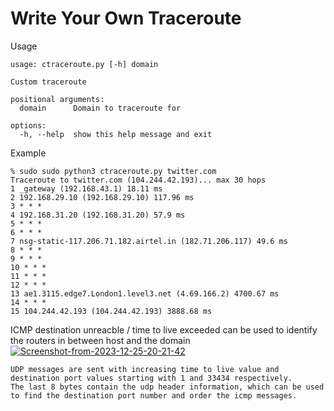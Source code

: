 # Write Your Own Traceroute
Usage
```
usage: ctraceroute.py [-h] domain

Custom traceroute

positional arguments:
  domain      Domain to traceroute for

options:
  -h, --help  show this help message and exit
```
Example
```
% sudo sudo python3 ctraceroute.py twitter.com
Traceroute to twitter.com (104.244.42.193)... max 30 hops
1 _gateway (192.168.43.1) 18.11 ms
2 192.168.29.10 (192.168.29.10) 117.96 ms
3 * * *
4 192.168.31.20 (192.168.31.20) 57.9 ms
5 * * *
6 * * *
7 nsg-static-117.206.71.182.airtel.in (182.71.206.117) 49.6 ms
8 * * *
9 * * *
10 * * *
11 * * *
12 * * *
13 ae1.3115.edge7.London1.level3.net (4.69.166.2) 4700.67 ms
14 * * *
15 104.244.42.193 (104.244.42.193) 3888.68 ms
```

ICMP destination unreacble / time to live exceeded can be used to identify the routers in between
host and the domain
<a href="https://ibb.co/n821T3L"><img src="https://i.ibb.co/wrHQTJz/Screenshot-from-2023-12-25-20-21-42.png" alt="Screenshot-from-2023-12-25-20-21-42" border="0" /></a>
```
UDP messages are sent with increasing time to live value and destination port values starting with 1 and 33434 respectively.
The last 8 bytes contain the udp header information, which can be used to find the destination port number and order the icmp messages.
```